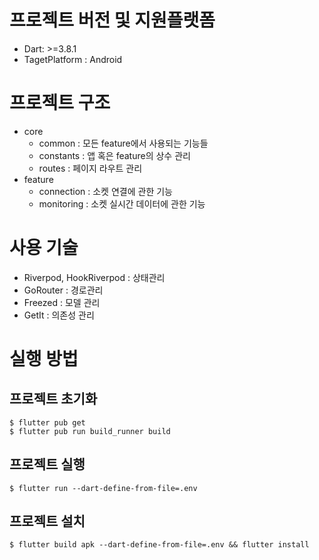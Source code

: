 # 프로젝트 버전 및 지원플랫폼
- Dart: >=3.8.1
- TagetPlatform : Android

# 프로젝트 구조
- core
  - common : 모든 feature에서 사용되는 기능들
  - constants : 앱 혹은 feature의 상수 관리
  - routes : 페이지 라우트 관리
- feature
  - connection : 소켓 연결에 관한 기능
  - monitoring : 소켓 실시간 데이터에 관한 기능

# 사용 기술
- Riverpod, HookRiverpod : 상태관리
- GoRouter : 경로관리
- Freezed : 모델 관리
- GetIt : 의존성 관리

# 실행 방법
## 프로젝트 초기화
```
$ flutter pub get
$ flutter pub run build_runner build
```
## 프로젝트 실행
```
$ flutter run --dart-define-from-file=.env
```
## 프로젝트 설치
```
$ flutter build apk --dart-define-from-file=.env && flutter install
```